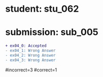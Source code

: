 # student: stu_062
# submission: sub_005

```diff
+ ex04_0: Accepted
- ex04_1: Wrong Answer
- ex04_2: Wrong Answer
- ex04_3: Wrong Answer
```
#incorrect=3
#correct=1
